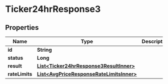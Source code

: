 

# Ticker24hrResponse3


## Properties

| Name | Type | Description | Notes |
|------------ | ------------- | ------------- | -------------|
|**id** | **String** |  |  [optional] |
|**status** | **Long** |  |  [optional] |
|**result** | [**List&lt;Ticker24hrResponse3ResultInner&gt;**](Ticker24hrResponse3ResultInner.md) |  |  [optional] |
|**rateLimits** | [**List&lt;AvgPriceResponseRateLimitsInner&gt;**](AvgPriceResponseRateLimitsInner.md) |  |  [optional] |



